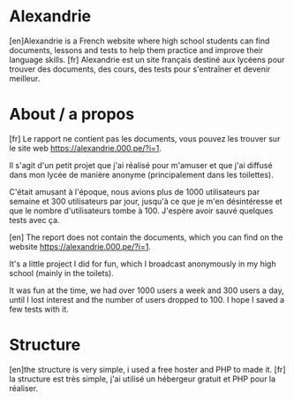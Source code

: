 # Alexandrie
[en]Alexandrie is a French website where high school students can find documents, lessons and tests to help them practice and improve their language skills.
[fr] Alexandrie est un site français destiné aux lycéens pour trouver des documents, des cours, des tests pour s'entraîner et devenir meilleur.

# About / a propos
[fr] Le rapport ne contient pas les documents, vous pouvez les trouver sur le site web https://alexandrie.000.pe/?i=1.

Il s'agit d'un petit projet que j'ai réalisé pour m'amuser et que j'ai diffusé dans mon lycée de manière anonyme (principalement dans les toilettes).

C'était amusant à l'époque, nous avions plus de 1000 utilisateurs par semaine et 300 utilisateurs par jour, jusqu'à ce que je m'en désintéresse et que le nombre d'utilisateurs tombe à 100.
J'espère avoir sauvé quelques tests avec ça.

[en] The report does not contain the documents, which you can find on the website https://alexandrie.000.pe/?i=1.

It's a little project I did for fun, which I broadcast anonymously in my high school (mainly in the toilets).

It was fun at the time, we had over 1000 users a week and 300 users a day, until I lost interest and the number of users dropped to 100.
I hope I saved a few tests with it.

# Structure
[en]the structure is very simple, i used a free hoster and PHP to made it.
[fr] la structure est très simple, j'ai utilisé un hébergeur gratuit et PHP pour la réaliser.
